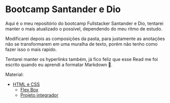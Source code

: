# Bootcamp Santander e Dio

Aqui é o meu repositório do bootcamp Fullstacker Santander e Dio, tentarei manter o mais atualizado o possível, dependendo do meu ritmo de estudo.

Modificarei depois as composições da pasta, para justamente as anotações não se transformarem em uma muralha de texto, porém não tenho como fazer isso o mais rapido.


Tentarei manter os hyperlinks também, já fico feliz que esse Read me foi escrito quando eu aprendi a formatar Markdown 🎉.

Material:
* [HTML e CSS](https://github.com/TioBael/DIO/tree/main/HTML%20e%20CSS)
  * [Flex Box](https://github.com/TioBael/DIO/tree/main/HTML%20e%20CSS/Flex%20Container)
  * [Projeto integrador](https://htmlpreview.github.io/?https://github.com/TioBael/DIO/blob/main/HTML%20e%20CSS/Projetos/integrador/index.html)
